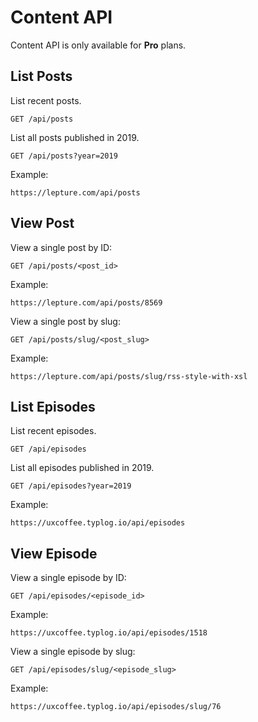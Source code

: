 # Content API

Content API is only available for **Pro** plans.

## List Posts

List recent posts.

```
GET /api/posts
```

List all posts published in 2019.

```
GET /api/posts?year=2019
```

Example:

```
https://lepture.com/api/posts
```

## View Post

View a single post by ID:

```
GET /api/posts/<post_id>
```

Example:

```
https://lepture.com/api/posts/8569
```

View a single post by slug:

```
GET /api/posts/slug/<post_slug>
```

Example:

```
https://lepture.com/api/posts/slug/rss-style-with-xsl
```

## List Episodes

List recent episodes.

```
GET /api/episodes
```

List all episodes published in 2019.

```
GET /api/episodes?year=2019
```

Example:

```
https://uxcoffee.typlog.io/api/episodes
```

## View Episode

View a single episode by ID:

```
GET /api/episodes/<episode_id>
```

Example:

```
https://uxcoffee.typlog.io/api/episodes/1518
```

View a single episode by slug:

```
GET /api/episodes/slug/<episode_slug>
```

Example:

```
https://uxcoffee.typlog.io/api/episodes/slug/76
```
